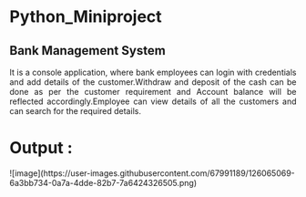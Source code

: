 # Python_Miniproject
## Bank Management System

<p align="justify"> It is a console application, where bank employees can login with  credentials and add details of the customer.Withdraw and deposit of the cash can be done as per the customer requirement and Account balance will be reflected accordingly.Employee can view details of all the customers and can search for the required details.</p>

# Output :
<p align="justify"> ![image](https://user-images.githubusercontent.com/67991189/126065069-6a3bb734-0a7a-4dde-82b7-7a6424326505.png) </p>

